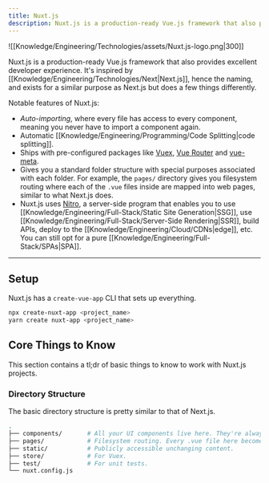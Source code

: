 ```yaml
---
title: Nuxt.js
description: Nuxt.js is a production-ready Vue.js framework that also provides excellent developer experience.
---
```


![[Knowledge/Engineering/Technologies/assets/Nuxt.js-logo.png|300]]

Nuxt.js is a production-ready Vue.js framework that also provides excellent developer experience. It's inspired by [[Knowledge/Engineering/Technologies/Next|Next.js]], hence the naming, and exists for a similar purpose as Next.js but does a few things differently.

Notable features of Nuxt.js:
- *Auto-importing*, where every file has access to every component, meaning you never have to import a component again.
- Automatic [[Knowledge/Engineering/Programming/Code Splitting|code splitting]].
- Ships with pre-configured packages like [Vuex](https://vuex.vuejs.org/), [Vue Router](https://router.vuejs.org/) and [vue-meta](https://vue-meta.nuxtjs.org/). 
- Gives you a standard folder structure with special purposes associated with each folder. For example, the `pages/` directory gives you filesystem routing where each of the `.vue` files inside are mapped into web pages, similar to what Next.js does.
- Nuxt.js uses [Nitro](https://v3.nuxtjs.org/guide/concepts/server-engine/), a server-side program that enables you to use [[Knowledge/Engineering/Full-Stack/Static Site Generation|SSG]], use [[Knowledge/Engineering/Full-Stack/Server-Side Rendering|SSR]], build APIs, deploy to the [[Knowledge/Engineering/Cloud/CDNs|edge]], etc. You can still opt for a pure [[Knowledge/Engineering/Full-Stack/SPAs|SPA]].

---

## Setup
Nuxt.js has a `create-vue-app` CLI that sets up everything.
```bash
npx create-nuxt-app <project_name>
yarn create nuxt-app <project_name> 
```

## Core Things to Know
This section contains a tl;dr of basic things to know to work with Nuxt.js projects.

### Directory Structure
The basic directory structure is pretty similar to that of Next.js.
```bash
.
├── components/       # All your UI components live here. They're always available through Nuxt.js' auto-import.
├── pages/            # Filesystem routing. Every .vue file here becomes available at a client-side URL with the corresponding path.
├── static/           # Publicly accessible unchanging content.
├── store/            # For Vuex.
├── test/             # For unit tests.
└── nuxt.config.js    
```

